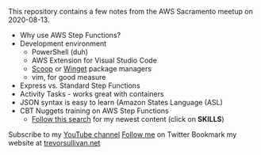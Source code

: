 This repository contains a few notes from the AWS Sacramento meetup on 2020-08-13.

* Why use AWS Step Functions?
* Development environment
  * PowerShell (duh)
  * AWS Extension for Visual Studio Code
  * [Scoop](https://scoop.sh) or [Winget]() package managers
  * vim, for good measure
* Express vs. Standard Step Functions
* Activity Tasks - works great with containers
* JSON syntax is easy to learn (Amazon States Language (ASL)
* CBT Nuggets training on AWS Step Functions
  * [Follow this search](https://bit.ly/cbt_skills) for my newest content (click on **SKILLS**)

Subscribe to my [YouTube channel](https://youtube.com/trevorsullivan)
[Follow me](https://twitter.com/pcgeek86) on Twitter
Bookmark my website at [trevorsullivan.net](https://trevorsullivan.net)
